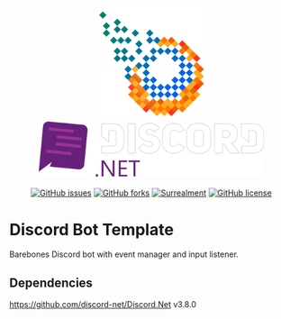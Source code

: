 <p align="center">
  <a href="https://surrealment.com/">
    <img src="https://github.com/Surrealment/Marketing/blob/main/logo/0200x0200.png?raw=true" alt="Logo">
  </a>
  <a href="https://discordnet.dev/">
    <img src="https://raw.githubusercontent.com/discord-net/Discord.Net/dev/docs/marketing/logo/SVG/Combinationmark%20White%20Border.svg" width="400" alt="Logo">
  </a>
  <br />
  <br />
  <a href="https://github.com/shockelite/Discordnet-Template/issues"><img alt="GitHub issues" src="https://img.shields.io/github/issues/shockelite/Discordnet-Template"></a> <a href="https://github.com/shockelite/Discordnet-Template/network"><img alt="GitHub forks" src="https://img.shields.io/github/forks/shockelite/Discordnet-Template"></a> <a href="https://discord.gg/5nnzbrf"><img src="https://discord.com/api/guilds/344523833979437057/widget.png" alt="Surrealment"></a> <a href="https://github.com/shockelite/Discordnet-Template"><img alt="GitHub license" src="https://img.shields.io/github/license/shockelite/Discordnet-Template"></a>
</p>

# Discord Bot Template
Barebones Discord bot with event manager and input listener.

## Dependencies
https://github.com/discord-net/Discord.Net v3.8.0

